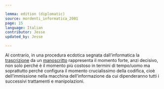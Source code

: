 ```yaml
---

lemma: edition (diplomatic)
source: mordenti_informatica_2001
page: 15
language: Italian
contributor: Jesse
updated_by: Jesse

---
```

Al contrario, in una procedura ecdotica segnata dall’informatica la [trascrizione](transcription.html) da un [manoscritto](manuscript.html) rappresenta il momento forte, anzi decisivo, non solo perché è il momento più costoso in termini di tempo/uomo ma soprattutto perché configura il momento crucialissimo della codifica, cioè dell’immissione nella macchina dell’informazione da cui dipenderanno tutti i successivi trattamenti e manipolazioni.
